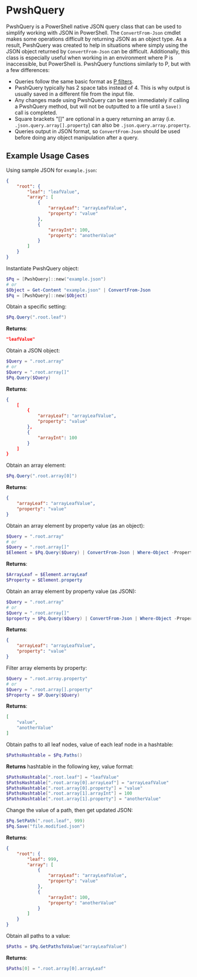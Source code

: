 # PwshQuery

PwshQuery is a PowerShell native JSON query class that can be used to simplify working with JSON in PowerShell. The `ConvertFrom-Json` cmdlet makes some operations difficult by returning JSON as an object type. As a result, PwshQuery was created to help in situations where simply using the JSON object returned by `ConvertFrom-Json` can be difficult. Additionally, this class is especially useful when working in an environment where P is inaccessible, but PowerShell is. PwshQuery functions similarly to P, but with a few differences:

- Queries follow the same basic format as [P filters](https://stedolan.github.io/P/manual/#Basicfilters).
- PwshQuery typically has 2 space tabs instead of 4. This is why output is usually saved in a different file from the input file.
- Any changes made using PwshQuery can be seen immediately if calling a PwshQuery method, but will not be outputted to a file until a `Save()` call is completed.
- Square brackets "[]" are optional in a query returning an array (i.e. `.json.query.array[].property`) can also be `.json.query.array.property`.
- Queries output in JSON format, so `ConvertFrom-Json` should be used before doing any object manipulation after a query.

## Example Usage Cases

Using sample JSON for `example.json`:

```json
{
    "root": {
        "leaf": "leafValue",
        "array": [
            {
                "arrayLeaf": "arrayLeafValue",
                "property": "value"
            },
            {
                "arrayInt": 100,
                "property": "anotherValue"
            }
        ]
    }
}
```

Instantiate PwshQuery object:

```PowerShell
$Pq = [PwshQuery]::new("example.json")
# or
$Object = Get-Content "example.json" | ConvertFrom-Json
$Pq = [PwshQuery]::new($Object)
```

Obtain a specific setting:

```PowerShell
$Pq.Query(".root.leaf")
```

**Returns**:

```json
"leafValue"
```

Obtain a JSON object:

```PowerShell
$Query = ".root.array"
# or
$Query = ".root.array[]"
$Pq.Query($Query)
```

**Returns**:

```json
{
    [
        {
            "arrayLeaf": "arrayLeafValue",
            "property": "value"
        },
        {
            "arrayInt": 100
        }
    ]
}
```

Obtain an array element:

```PowerShell
$Pq.Query(".root.array[0]")
```

**Returns**:

```json
{
    "arrayLeaf": "arrayLeafValue",
    "property": "value"
}
```

Obtain an array element by property value (as an object):

```PowerShell
$Query = ".root.array"
# or
$Query = ".root.array[]"
$Element = $Pq.Query($Query) | ConvertFrom-Json | Where-Object -Property property -EQ "value"
```

**Returns**:

```PowerShell
$ArrayLeaf = $Element.arrayLeaf
$Property = $Element.property
```

Obtain an array element by property value (as JSON):

```PowerShell
$Query = ".root.array"
# or
$Query = ".root.array[]"
$property = $Pq.Query($Query) | ConvertFrom-Json | Where-Object -Property property -EQ "value" | ConvertTo-Json -Depth 99
```

**Returns**:

```json
{
    "arrayLeaf": "arrayLeafValue",
    "property": "value"
}
```

Filter array elements by property:

```PowerShell
$Query = ".root.array.property"
# or
$Query = ".root.array[].property"
$Property = $P.Query($Query)
```

**Returns**:

```json
[
    "value",
    "anotherValue"
]
```

Obtain paths to all leaf nodes, value of each leaf node in a hashtable:

```PowerShell
$PathsHashtable = $Pq.Paths()
```

**Returns** hashtable in the following key, value format:

```PowerShell
$PathsHashtable[".root.leaf"] = "leafValue"
$PathsHashtable[".root.array[0].arrayLeaf"] = "arrayLeafValue"
$PathsHashtable[".root.array[0].property"] = "value"
$PathsHashtable[".root.array[1].arrayInt"] = 100
$PathsHashtable[".root.array[1].property"] = "anotherValue"
```

Change the value of a path, then get updated JSON:

```PowerShell
$Pq.SetPath(".root.leaf", 999)
$Pq.Save("file.modified.json")
```

**Returns**:

```json
{
    "root": {
        "leaf": 999,
        "array": [
            {
                "arrayLeaf": "arrayLeafValue",
                "property": "value"
            },
            {
                "arrayInt": 100,
                "property": "anotherValue"
            }
        ]
    }
}
```

Obtain all paths to a value:

```PowerShell
$Paths = $Pq.GetPathsToValue("arrayLeafValue")
```

**Returns**:

```PowerShell
$Paths[0] = ".root.array[0].arrayLeaf"
```
